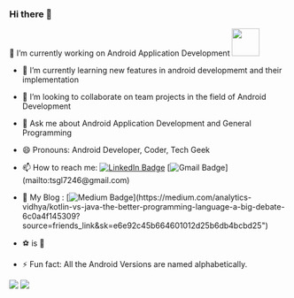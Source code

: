 ### Hi there 👋
🔭 I’m currently working on Android Application Development <img src="https://media.giphy.com/media/98uBZTzlXMhkk/giphy.gif" width="50px"> 
- 🌱 I’m currently learning new features in android developmemt and their implementation
- 👯 I’m looking to collaborate on team projects in the field of Android Development
- 💬 Ask me about Android Application Development and General Programming
- 😄 Pronouns: Android Developer, Coder, Tech Geek
- 📫 How to reach me: 
 [![LinkedIn Badge](https://img.shields.io/badge/-Saksham%20Pruthi-%230077B5?style=flat&logo=Linkedin&logoColor=white)](https://linkedin.com/in/tanishq-sehgal-a86bbb184)
  [![Gmail Badge](https://img.shields.io/badge/-tsgl7246@gmail.com-%23D44638?style=flat&logo=Gmail&logoColor=white&align="right")](mailto:tsgl7246@gmail.com)

- :blue_book: My Blog :
[![Medium Badge](https://img.shields.io/badge/-Tanishq%20Sehgal-%230077B5?style=flat&logo=Medium&logoColor=white&align="right&color=fedcba")](https://medium.com/analytics-vidhya/kotlin-vs-java-the-better-programming-language-a-big-debate-6c0a4f145309?source=friends_link&sk=e6e92c45b664601012d25b6db4bcbd25")
- :soccer: is :blue_heart:
- ⚡ Fun fact: All the Android Versions are named alphabetically.

<img src="https://github-readme-stats.vercel.app/api?username=TanishqSehgal7&&show_icons=true%title_color=ffffff&theme=gruvbox&repo=github-readme-stats">

<img src="https://github-readme-stats.vercel.app/api/top-langs/?username=TanishqSehgal7&layout=compact">
<!--
**TanishqSehgal7/TanishqSehgal7** is a ✨ _special_ ✨ repository because its `README.md` (this file) appears on your GitHub profile.

Here are some ideas to get you started:

- 🔭 I’m currently working on Android Application Development 
- 🌱 I’m currently learning new features in android developmemt and their implementation
- 👯 I’m looking to collaborate on team projects in the field of Android Development
- 🤔 I’m looking for help with ...
- 💬 Ask me about Android Application Development and General Programming
- 📫 How to reach me: ...
- ⚡ Fun fact: All the Android Versions are named alphabetically.
-->
